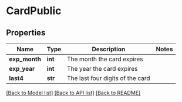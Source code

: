 # CardPublic

## Properties
Name | Type | Description | Notes
------------ | ------------- | ------------- | -------------
**exp_month** | **int** | The month the card expires | 
**exp_year** | **int** | The year the card expires | 
**last4** | **str** | The last four digits of the card | 

[[Back to Model list]](../README.md#documentation-for-models) [[Back to API list]](../README.md#documentation-for-api-endpoints) [[Back to README]](../README.md)


